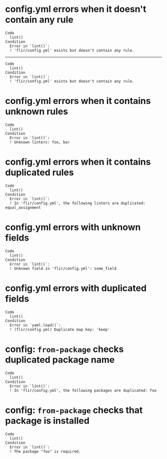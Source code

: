 # config.yml errors when it doesn't contain any rule

    Code
      lint()
    Condition
      Error in `lint()`:
      ! 'flir/config.yml' exists but doesn't contain any rule.

---

    Code
      lint()
    Condition
      Error in `lint()`:
      ! 'flir/config.yml' exists but doesn't contain any rule.

# config.yml errors when it contains unknown rules

    Code
      lint()
    Condition
      Error in `lint()`:
      ! Unknown linters: foo, bar

# config.yml errors when it contains duplicated rules

    Code
      lint()
    Condition
      Error in `lint()`:
      ! In 'flir/config.yml', the following linters are duplicated: equal_assignment

# config.yml errors with unknown fields

    Code
      lint()
    Condition
      Error in `lint()`:
      ! Unknown field in 'flir/config.yml': some_field

# config.yml errors with duplicated fields

    Code
      lint()
    Condition
      Error in `yaml.load()`:
      ! (flir/config.yml) Duplicate map key: 'keep'

# config: `from-package` checks duplicated package name

    Code
      lint()
    Condition
      Error in `lint()`:
      ! In 'flir/config.yml', the following packages are duplicated: foo

# config: `from-package` checks that package is installed

    Code
      lint()
    Condition
      Error in `lint()`:
      ! The package "foo" is required.

